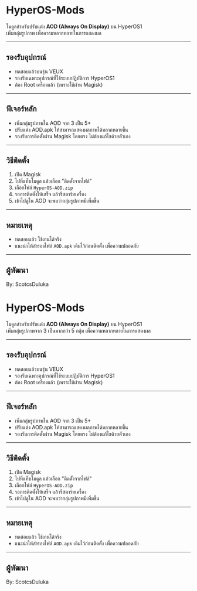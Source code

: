 # HyperOS-Mods

โมดูลสำหรับปรับแต่ง **AOD (Always On Display)** บน HyperOS1  
เพิ่มกลุ่มรูปภาพ เพื่อความหลากหลายในการแสดงผล

---

## รองรับอุปกรณ์

- ทดสอบแล้วบนรุ่น VEUX
- รองรับเฉพาะอุปกรณ์ที่ใช้ระบบปฏิบัติการ HyperOS1
- ต้อง Root เครื่องแล้ว (เพราะใช้ผ่าน Magisk)

---

## ฟีเจอร์หลัก

- เพิ่มกลุ่มรูปภาพใน AOD จาก 3 เป็น 5+
- ปรับแต่ง AOD.apk ให้สามารถแสดงผลภาพได้หลากหลายขึ้น
- รองรับการติดตั้งผ่าน Magisk โดยตรง ไม่ต้องแก้ไขด้วยตัวเอง

---

## วิธีติดตั้ง

1. เปิด Magisk
2. ไปที่แท็บโมดูล แล้วเลือก "ติดตั้งจากไฟล์"
3. เลือกไฟล์ `HyperOS-AOD.zip`
4. รอการติดตั้งให้เสร็จ แล้วรีสตาร์ทเครื่อง
5. เข้าไปดูใน AOD จะพบว่ากลุ่มรูปภาพมีเพิ่มขึ้น

---

## หมายเหตุ

- ทดสอบแล้ว ใช้งานได้จริง
- แนะนำให้สำรองไฟล์ `AOD.apk` เดิมไว้ก่อนติดตั้ง เพื่อความปลอดภัย

---

## ผู้พัฒนา

By: ScotcsDuluka  
# HyperOS-Mods

โมดูลสำหรับปรับแต่ง **AOD (Always On Display)** บน HyperOS1  
เพิ่มกลุ่มรูปภาพจาก 3 เป็นมากกว่า 5 กลุ่ม เพื่อความหลากหลายในการแสดงผล

---

## รองรับอุปกรณ์

- ทดสอบแล้วบนรุ่น VEUX
- รองรับเฉพาะอุปกรณ์ที่ใช้ระบบปฏิบัติการ HyperOS1
- ต้อง Root เครื่องแล้ว (เพราะใช้ผ่าน Magisk)

---

## ฟีเจอร์หลัก

- เพิ่มกลุ่มรูปภาพใน AOD จาก 3 เป็น 5+
- ปรับแต่ง AOD.apk ให้สามารถแสดงผลภาพได้หลากหลายขึ้น
- รองรับการติดตั้งผ่าน Magisk โดยตรง ไม่ต้องแก้ไขด้วยตัวเอง

---

## วิธีติดตั้ง

1. เปิด Magisk
2. ไปที่แท็บโมดูล แล้วเลือก "ติดตั้งจากไฟล์"
3. เลือกไฟล์ `HyperOS-AOD.zip`
4. รอการติดตั้งให้เสร็จ แล้วรีสตาร์ทเครื่อง
5. เข้าไปดูใน AOD จะพบว่ากลุ่มรูปภาพมีเพิ่มขึ้น

---

## หมายเหตุ

- ทดสอบแล้ว ใช้งานได้จริง
- แนะนำให้สำรองไฟล์ `AOD.apk` เดิมไว้ก่อนติดตั้ง เพื่อความปลอดภัย

---

## ผู้พัฒนา

By: ScotcsDuluka  
